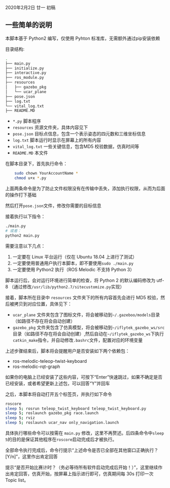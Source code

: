 2020年2月2日 廿一 初稿

## 一些简单的说明

本脚本基于 Python2 编写，仅使用 Pyhton 标准库，无需额外通过pip安装依赖

目录结构:

```bash
.
├── main.py
├── initialize.py
├── interactive.py
├── ros_module.py
├── resources
│   ├── gazebo_pkg
│   └── ucar_plane
├── pose.json
├── log.txt
└── vital_log.txt
├── README.MD
```

* `*.py`           脚本程序
* `resources`      资源文件夹，具体内容见下
* `pose.json`      目标点信息，包含一个表示姿态的四元数和三维坐标信息
* `log.txt`        脚本运行时显示在屏幕上的所有内容
* `vital_log.txt`  一些关键信息，包含MD5 校验数据，仿真时间等
* `README.MD`      本文件

在脚本目录下，首先执行命令：

```bash
    sudo chown YourAccountName *
    chmod u+x *.py
```

上面两条命令是为了防止文件权限没有在传输中丢失，添加执行权限，从而为后面的操作打下基础

然后打开`pose.json`文件，修改你需要的目标信息

接着执行以下指令：

```bash
./main.py
# 或者：
python2 main.py
```

需要注意以下几点：
1. 一定要在 Linux 平台运行（仅在 Ubuntu 18.04 上进行了测试）
2. 一定要使用普通用户执行本脚本，即不要使用`sudo ./main.py`
3. 一定要使用 Python2 执行（ROS Melodic 不支持 Python 3）

脚本运行后，会对运行环境进行简单的检查，将 Python 2 的默认编码修改为 utf-8 （通过修改`/usr/lib/python2.7/sitecustomize.py`实现）

接着，脚本所在目录中 `resources` 文件夹下的所有内容首先会进行 MD5 校验，然后被拷贝到对应位置，具体见下：
* `ucar_plane` 文件夹包含了图标文件，将会被移动到`~/.gazeboo/models`目录（如路径不存在将会自动创建）
* `gazebo_pkg` 文件夹包含了仿真模型，将会被移动到`~/iflytek_gazebo_ws/src`目录（如路径不存在将会自动创建）,然后自动在`~/iflytek_gazebo_ws`下执行`catkin_make`指令，并自动修改`.bashrc`文件，配置对应的环境变量

上述步骤结束后，脚本将会提醒用户是否安装如下两个依赖包：

* ros-melodic-teleop-twist-keyboard
* ros-melodic-rqt-graph

如果你的电脑上已经安装了这些内容，可按下“Enter”快速跳过，如果不确定是否已经安装，或者希望更新上述包，可以回答“Y”并回车

之后，本脚本将自动打开五个标签页，并执行如下命令

```bash
roscore
sleep 5; rosrun teleop_twist_keyboard teleop_twist_keyboard.py
sleep 5; roslaunch gazebo_pkg race.launch
sleep 5; rviz
sleep 5; roslaunch ucar_nav only_navigation.launch
```

具体执行哪些命令可以按需在 `main.py` 修改，这里不再赘述。后四条命令中`sleep 5`的目的是保证其他程序在`roscore`启动完成后才被执行。

全部命令执行完成后，命令行提示“上述命令是否已全部在其他窗口正确执行？ [Y/n]”，这里作出肯定回答

提示“是否开始比赛计时？（务必等待所有软件启动完成后开始！）”，这里继续作出肯定回答，仿真开始，按屏幕上指示进行即可，仿真期间每 30s 打印一次 Topic list。
